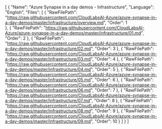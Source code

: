 [
    {
      "Name": "Azure Synapse in a day demos - Infrastructure",
      "Language": "English",
      "Files": [
        {
          "RawFilePath": "https://raw.githubusercontent.com/CloudLabsAI-Azure/azure-synapse-in-a-day-demos/master/infrastructure/overview.md",
          "Order": 1  
        },
         {
          "RawFilePath": "https://raw.githubusercontent.com/CloudLabsAI-Azure/azure-synapse-in-a-day-demos/master/infrastructure/01.md",
          "Order": 2 
        },
        {
          "RawFilePath": "https://raw.githubusercontent.com/CloudLabsAI-Azure/azure-synapse-in-a-day-demos/master/infrastructure/02.md",
          "Order": 3
        },
        {
          "RawFilePath": "https://raw.githubusercontent.com/CloudLabsAI-Azure/azure-synapse-in-a-day-demos/master/infrastructure/03.md",
          "Order": 4
        },
        {
          "RawFilePath": "https://raw.githubusercontent.com/CloudLabsAI-Azure/azure-synapse-in-a-day-demos/master/infrastructure/04.md",
          "Order": 5
        },
        {
          "RawFilePath": "https://raw.githubusercontent.com/CloudLabsAI-Azure/azure-synapse-in-a-day-demos/master/infrastructure/05.md",
          "Order": 6
        },
        {
          "RawFilePath": "https://raw.githubusercontent.com/CloudLabsAI-Azure/azure-synapse-in-a-day-demos/master/infrastructure/06.md",
          "Order": 7
        },
        {
          "RawFilePath": "https://raw.githubusercontent.com/CloudLabsAI-Azure/azure-synapse-in-a-day-demos/master/infrastructure/07.md",
          "Order": 8
        },
        {
          "RawFilePath": "https://raw.githubusercontent.com/CloudLabsAI-Azure/azure-synapse-in-a-day-demos/master/infrastructure/08.md",
          "Order": 9
        },
        {
          "RawFilePath": "https://raw.githubusercontent.com/CloudLabsAI-Azure/azure-synapse-in-a-day-demos/master/infrastructure/09.md",
          "Order": 10
        }
      ]
    }
  ]
